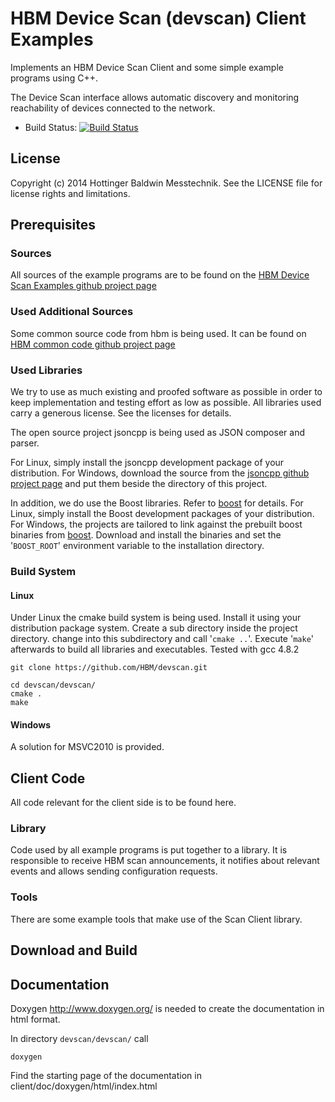 # HBM Device Scan (devscan) Client Examples
Implements an HBM Device Scan Client and some simple example programs using C++.

The Device Scan interface allows automatic discovery and monitoring reachability of devices connected to the network.

* Build Status: [![Build Status](https://travis-ci.org/HBM/devscan.svg?branch=master)](https://travis-ci.org/HBM/devscan)


## License
Copyright (c) 2014 Hottinger Baldwin Messtechnik. See the LICENSE file for license rights and limitations.


## Prerequisites

### Sources 
All sources of the example programs are to be found on the [HBM Device Scan Examples github project page](https://github.com/HBM/devscan "")

### Used Additional Sources
Some common source code from hbm is being used. It can be found on [HBM common code github project page](https://github.com/HBM "")

### Used Libraries
We try to use as much existing and proofed software as possible in order to keep implementation and testing effort as low as possible. All libraries used carry a generous license. See the licenses for details.

The open source project jsoncpp is being used as JSON composer and parser.

For Linux, simply install the jsoncpp development package of your distribution. For Windows, download the source from the [jsoncpp github project page](https://github.com/open-source-parsers/jsoncpp "") and put them beside the directory of this project.

In addition, we do use the Boost libraries. Refer to [boost](http://www.boost.org/ "") for details.
For Linux, simply install the Boost development packages of your distribution. For Windows, the projects are tailored to link against the prebuilt boost binaries from [boost](http://www.boost.org/ "").
Download and install the binaries and set the '`BOOST_ROOT`' environment variable to the installation directory.


### Build System
#### Linux
Under Linux the cmake build system is being used. Install it using your distribution package system. Create a sub directory inside the project directory. change into this subdirectory and call '`cmake ..`'. Execute '`make`' afterwards to build all libraries and executables.
Tested with gcc 4.8.2

```
git clone https://github.com/HBM/devscan.git

cd devscan/devscan/
cmake .
make
```

#### Windows
A solution for MSVC2010 is provided.


## Client Code
All code relevant for the client side is to be found here.
### Library
Code used by all example programs is put together to a library. It is responsible to receive HBM scan announcements, it notifies about relevant events and allows sending configuration requests.

### Tools
There are some example tools that make use of the Scan Client library.
## Download and Build


## Documentation

Doxygen http://www.doxygen.org/ is needed to create the documentation in html format.

In directory `devscan/devscan/` call
```
doxygen
```
Find the starting page of the documentation in client/doc/doxygen/html/index.html 
